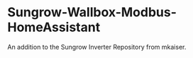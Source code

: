 # Sungrow-Wallbox-Modbus-HomeAssistant
An addition to the Sungrow Inverter Repository from mkaiser.
